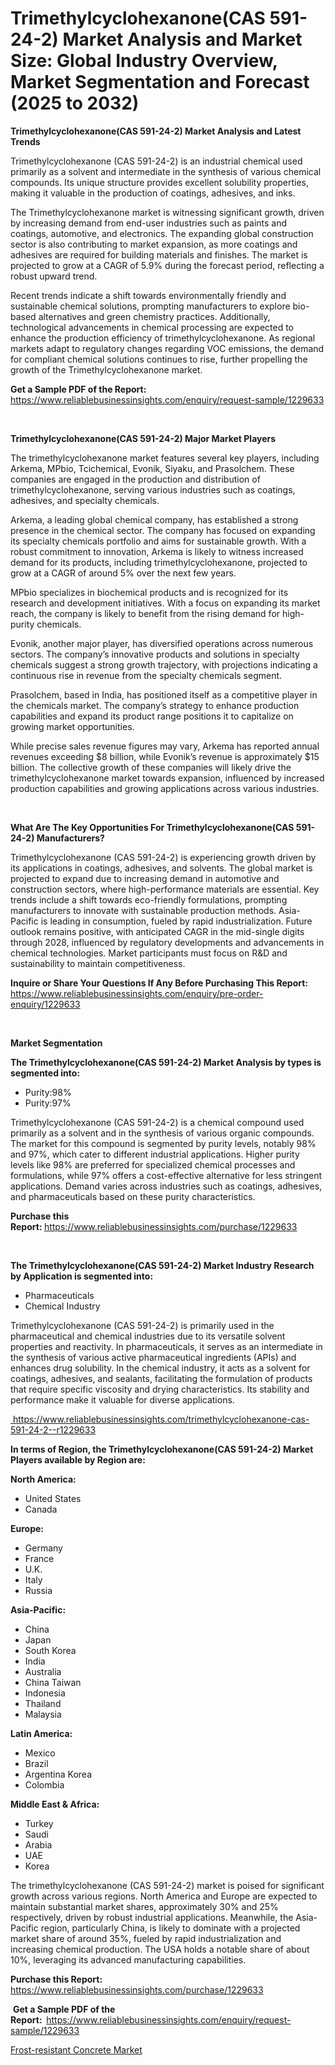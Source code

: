 <p><h1>Trimethylcyclohexanone(CAS 591-24-2) Market Analysis and Market Size: Global Industry Overview, Market Segmentation and Forecast (2025 to 2032)</h1></p><p><strong>Trimethylcyclohexanone(CAS 591-24-2) Market Analysis and Latest Trends</strong></p>
<p><p>Trimethylcyclohexanone (CAS 591-24-2) is an industrial chemical used primarily as a solvent and intermediate in the synthesis of various chemical compounds. Its unique structure provides excellent solubility properties, making it valuable in the production of coatings, adhesives, and inks. </p><p>The Trimethylcyclohexanone market is witnessing significant growth, driven by increasing demand from end-user industries such as paints and coatings, automotive, and electronics. The expanding global construction sector is also contributing to market expansion, as more coatings and adhesives are required for building materials and finishes. The market is projected to grow at a CAGR of 5.9% during the forecast period, reflecting a robust upward trend.</p><p>Recent trends indicate a shift towards environmentally friendly and sustainable chemical solutions, prompting manufacturers to explore bio-based alternatives and green chemistry practices. Additionally, technological advancements in chemical processing are expected to enhance the production efficiency of trimethylcyclohexanone. As regional markets adapt to regulatory changes regarding VOC emissions, the demand for compliant chemical solutions continues to rise, further propelling the growth of the Trimethylcyclohexanone market.</p></p>
<p><strong>Get a Sample PDF of the Report:&nbsp;</strong> <a href="https://www.reliablebusinessinsights.com/enquiry/request-sample/1229633?utm_campaign=2250&utm_medium=2&utm_source=Github&utm_content=ia&utm_term=02022025&utm_id=trimethylcyclohexanonecas-591-24-2">https://www.reliablebusinessinsights.com/enquiry/request-sample/1229633</a></p>
<p>&nbsp;</p>
<p><strong>Trimethylcyclohexanone(CAS 591-24-2) Major Market Players</strong></p>
<p><p>The trimethylcyclohexanone market features several key players, including Arkema, MPbio, Tcichemical, Evonik, Siyaku, and Prasolchem. These companies are engaged in the production and distribution of trimethylcyclohexanone, serving various industries such as coatings, adhesives, and specialty chemicals.</p><p>Arkema, a leading global chemical company, has established a strong presence in the chemical sector. The company has focused on expanding its specialty chemicals portfolio and aims for sustainable growth. With a robust commitment to innovation, Arkema is likely to witness increased demand for its products, including trimethylcyclohexanone, projected to grow at a CAGR of around 5% over the next few years.</p><p>MPbio specializes in biochemical products and is recognized for its research and development initiatives. With a focus on expanding its market reach, the company is likely to benefit from the rising demand for high-purity chemicals.</p><p>Evonik, another major player, has diversified operations across numerous sectors. The company’s innovative products and solutions in specialty chemicals suggest a strong growth trajectory, with projections indicating a continuous rise in revenue from the specialty chemicals segment.</p><p>Prasolchem, based in India, has positioned itself as a competitive player in the chemicals market. The company’s strategy to enhance production capabilities and expand its product range positions it to capitalize on growing market opportunities.</p><p>While precise sales revenue figures may vary, Arkema has reported annual revenues exceeding $8 billion, while Evonik’s revenue is approximately $15 billion. The collective growth of these companies will likely drive the trimethylcyclohexanone market towards expansion, influenced by increased production capabilities and growing applications across various industries.</p></p>
<p>&nbsp;</p>
<p><strong>What Are The Key Opportunities For Trimethylcyclohexanone(CAS 591-24-2) Manufacturers?</strong></p>
<p><p>Trimethylcyclohexanone (CAS 591-24-2) is experiencing growth driven by its applications in coatings, adhesives, and solvents. The global market is projected to expand due to increasing demand in automotive and construction sectors, where high-performance materials are essential. Key trends include a shift towards eco-friendly formulations, prompting manufacturers to innovate with sustainable production methods. Asia-Pacific is leading in consumption, fueled by rapid industrialization. Future outlook remains positive, with anticipated CAGR in the mid-single digits through 2028, influenced by regulatory developments and advancements in chemical technologies. Market participants must focus on R&D and sustainability to maintain competitiveness.</p></p>
<p><strong>Inquire or Share Your Questions If Any Before Purchasing This Report:</strong> <a href="https://www.reliablebusinessinsights.com/enquiry/pre-order-enquiry/1229633?utm_campaign=2250&utm_medium=2&utm_source=Github&utm_content=ia&utm_term=02022025&utm_id=trimethylcyclohexanonecas-591-24-2">https://www.reliablebusinessinsights.com/enquiry/pre-order-enquiry/1229633</a></p>
<p>&nbsp;</p>
<p><strong>Market Segmentation</strong></p>
<p><strong>The Trimethylcyclohexanone(CAS 591-24-2) Market Analysis by types is segmented into:</strong></p>
<p><ul><li>Purity:98%</li><li>Purity:97%</li></ul></p>
<p><p>Trimethylcyclohexanone (CAS 591-24-2) is a chemical compound used primarily as a solvent and in the synthesis of various organic compounds. The market for this compound is segmented by purity levels, notably 98% and 97%, which cater to different industrial applications. Higher purity levels like 98% are preferred for specialized chemical processes and formulations, while 97% offers a cost-effective alternative for less stringent applications. Demand varies across industries such as coatings, adhesives, and pharmaceuticals based on these purity characteristics.</p></p>
<p><strong>Purchase this Report:&nbsp;</strong><a href="https://www.reliablebusinessinsights.com/purchase/1229633?utm_campaign=2250&utm_medium=2&utm_source=Github&utm_content=ia&utm_term=02022025&utm_id=trimethylcyclohexanonecas-591-24-2">https://www.reliablebusinessinsights.com/purchase/1229633</a></p>
<p>&nbsp;</p>
<p><strong>The Trimethylcyclohexanone(CAS 591-24-2) Market Industry Research by Application is segmented into:</strong></p>
<p><ul><li>Pharmaceuticals</li><li>Chemical Industry</li></ul></p>
<p><p>Trimethylcyclohexanone (CAS 591-24-2) is primarily used in the pharmaceutical and chemical industries due to its versatile solvent properties and reactivity. In pharmaceuticals, it serves as an intermediate in the synthesis of various active pharmaceutical ingredients (APIs) and enhances drug solubility. In the chemical industry, it acts as a solvent for coatings, adhesives, and sealants, facilitating the formulation of products that require specific viscosity and drying characteristics. Its stability and performance make it valuable for diverse applications.</p></p>
<p><a href="https://www.reliablebusinessinsights.com/trimethylcyclohexanone-cas-591-24-2--r1229633?utm_campaign=2250&utm_medium=2&utm_source=Github&utm_content=ia&utm_term=02022025&utm_id=trimethylcyclohexanonecas-591-24-2">&nbsp;https://www.reliablebusinessinsights.com/trimethylcyclohexanone-cas-591-24-2--r1229633</a></p>
<p><strong>In terms of Region, the Trimethylcyclohexanone(CAS 591-24-2) Market Players available by Region are:</strong></p>
<p>
    <p> <strong> North America: </strong>
        <ul>
            <li>United States</li>
            <li>Canada</li>
        </ul>
        </p> 
    <p> <strong> Europe: </strong>
        <ul>
            <li>Germany</li>
            <li>France</li>
            <li>U.K.</li>
            <li>Italy</li>
            <li>Russia</li>
        </ul>
        </p> 
    <p> <strong> Asia-Pacific: </strong>
        <ul>
            <li>China</li>
            <li>Japan</li>
            <li>South Korea</li>
            <li>India</li>
            <li>Australia</li>
            <li>China Taiwan</li>
            <li>Indonesia</li>
            <li>Thailand</li>
            <li>Malaysia</li>
        </ul>
        </p> 
    <p> <strong> Latin America: </strong>
        <ul>
            <li>Mexico</li>
            <li>Brazil</li>
            <li>Argentina Korea</li>
            <li>Colombia</li>
        </ul>
        </p> 
    <p> <strong> Middle East & Africa: </strong>
        <ul>
            <li>Turkey</li>
            <li>Saudi</li>
            <li>Arabia</li>
            <li>UAE</li>
            <li>Korea</li>
        </ul>
    </p>
    </p>
<p><p>The trimethylcyclohexanone (CAS 591-24-2) market is poised for significant growth across various regions. North America and Europe are expected to maintain substantial market shares, approximately 30% and 25% respectively, driven by robust industrial applications. Meanwhile, the Asia-Pacific region, particularly China, is likely to dominate with a projected market share of around 35%, fueled by rapid industrialization and increasing chemical production. The USA holds a notable share of about 10%, leveraging its advanced manufacturing capabilities.</p></p>
<p><strong>Purchase this Report: </strong><a href="https://www.reliablebusinessinsights.com/purchase/1229633?utm_campaign=2250&utm_medium=2&utm_source=Github&utm_content=ia&utm_term=02022025&utm_id=trimethylcyclohexanonecas-591-24-2">https://www.reliablebusinessinsights.com/purchase/1229633</a></p>
<p>&nbsp;<strong>Get a Sample PDF of the Report:&nbsp;&nbsp;</strong><a href="https://www.reliablebusinessinsights.com/enquiry/request-sample/1229633?utm_campaign=2250&utm_medium=2&utm_source=Github&utm_content=ia&utm_term=02022025&utm_id=trimethylcyclohexanonecas-591-24-2">https://www.reliablebusinessinsights.com/enquiry/request-sample/1229633</a></p>
<p><strong></strong></p>
<p><p><a href="https://github.com/jeastefanowicz7816/Market-Research-Report-List-1/blob/main/frost-resistant-concrete-market.md?utm_campaign=2250&utm_medium=2&utm_source=Github&utm_content=ia&utm_term=02022025&utm_id=trimethylcyclohexanonecas-591-24-2">Frost-resistant Concrete Market</a></p></p>